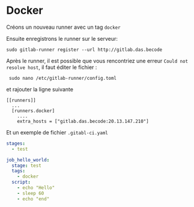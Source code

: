 # Docker

Créons un nouveau runner avec un tag ``docker``

Ensuite enregistrons le runner sur le serveur: 

```
sudo gitlab-runner register --url http://gitlab.das.becode
```

Après le runner, il est possible que vous rencontriez une erreur ``Could not resolve host``, il faut éditer le fichier :

```
 sudo nano /etc/gitlab-runner/config.toml
```
et rajouter la ligne suivante 

```
[[runners]]
  ...
  [runners.docker]
    ....
    extra_hosts = ["gitlab.das.becode:20.13.147.210"]
```

Et un exemple de fichier ``.gitabl-ci.yaml``  

```yaml
stages:
  - test

job_hello_world:
  stage: test
  tags:
    - docker
  script:
    - echo "Hello"
    - sleep 60
    - echo "end"
```
